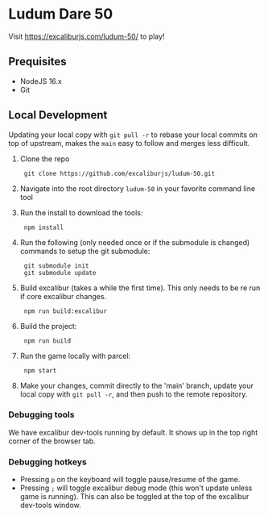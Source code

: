 # Ludum Dare 50

Visit https://excaliburjs.com/ludum-50/ to play!

## Prequisites

- NodeJS 16.x
- Git

## Local Development

Updating your local copy with `git pull -r` to rebase your local commits on top of upstream, makes the `main` easy to follow and merges less difficult.

1. Clone the repo

        git clone https://github.com/excaliburjs/ludum-50.git

2. Navigate into the root directory `ludum-50` in your favorite command line tool

3. Run the install to download the tools:

        npm install

4. Run the following (only needed once or if the submodule is changed) commands to setup the git submodule:

        git submodule init
        git submodule update

5. Build excalibur (takes a while the first time). This only needs to be re run if core excalibur changes.

        npm run build:excalibur

6. Build the project:

        npm run build

7. Run the game locally with parcel:

        npm start

8. Make your changes, commit directly to the 'main' branch, update your local copy with `git pull -r`, and then push to the remote repository.

### Debugging tools

We have excalibur dev-tools running by default. It shows up in the top right corner of the browser tab.

### Debugging hotkeys

- Pressing `p` on the keyboard will toggle pause/resume of the game.
- Pressing `;` will toggle excalibur debug mode (this won't update unless game is running). This can also be toggled at the top of the excalibur dev-tools window.
